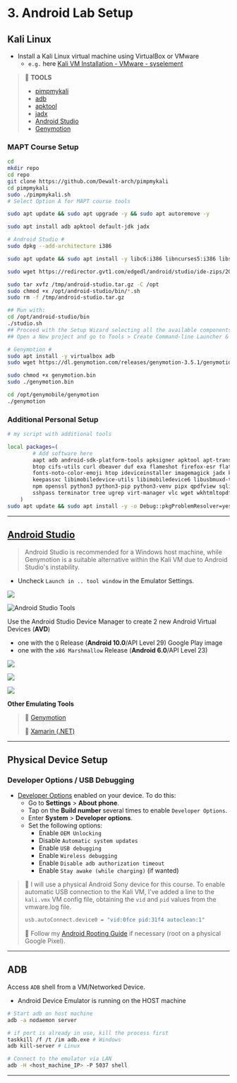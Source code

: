 # 3. Android Lab Setup

## Kali Linux

- Install a Kali Linux virtual machine using VirtualBox or VMware
  - `e.g.` here [Kali VM Installation - VMware - syselement](https://blog.syselement.com/home/operating-systems/linux/distros/kali-vm)

> 🔗 **TOOLS**
>
> - [pimpmykali](https://github.com/Dewalt-arch/pimpmykali)
> - [adb](https://developer.android.com/tools/adb)
> - [apktool](https://apktool.org/)
> - [jadx](https://github.com/skylot/jadx)
> - [Android Studio](https://developer.android.com/studio)
> - [Genymotion](https://www.genymotion.com/)

### MAPT Course Setup

```bash
cd
mkdir repo
cd repo
git clone https://github.com/Dewalt-arch/pimpmykali
cd pimpmykali
sudo ./pimpmykali.sh
# Select Option A for MAPT course tools

sudo apt update && sudo apt upgrade -y && sudo apt autoremove -y

sudo apt install adb apktool default-jdk jadx

# Android Studio #
sudo dpkg --add-architecture i386

sudo apt update && sudo apt install -y libc6:i386 libncurses5:i386 libstdc++6:i386 lib32z1 libbz2-1.0:i386

sudo wget https://redirector.gvt1.com/edgedl/android/studio/ide-zips/2023.1.1.26/android-studio-2023.1.1.26-linux.tar.gz -O /tmp/android-studio.tar.gz

sudo tar xvfz /tmp/android-studio.tar.gz -C /opt
sudo chmod +x /opt/android-studio/bin/*.sh
sudo rm -f /tmp/android-studio.tar.gz

## Run with:
cd /opt/android-studio/bin
./studio.sh
## Proceed with the Setup Wizard selecting all the available components to install
## Open a New project and go to Tools > Create Command-line Launcher & Create Desktop Entry

# Genymotion #
sudo apt install -y virtualbox adb
sudo wget https://dl.genymotion.com/releases/genymotion-3.5.1/genymotion-3.5.1-linux_x64.bin -O /tmp/genymotion.bin

sudo chmod +x genymotion.bin
sudo ./genymotion.bin

cd /opt/genymobile/genymotion
./genymotion
```

### Additional Personal Setup

```bash
# my script with additional tools

local packages=(
        # Add software here
        aapt adb android-sdk-platform-tools apksigner apktool apt-transport-https aptitude bettercap 
        btop cifs-utils curl dbeaver duf exa flameshot firefox-esr flatpak fonts-firacode
        fonts-noto-color-emoji htop ideviceinstaller imagemagick jadx kate
        keepassxc libimobiledevice-utils libimobiledevice6 libusbmuxd-tools locate lolcat net-tools
        npm openssl python3 python3-pip python3-venv pipx qpdfview sqlite3 sqlitebrowser
        sshpass terminator tree ugrep virt-manager vlc wget wkhtmltopdf zaproxy zipalign
    )
sudo apt update && sudo apt install -y -o Debug::pkgProblemResolver=yes "${packages[@]}"
```

---

## [Android Studio](https://developer.android.com/studio)

> Android Studio is recommended for a Windows host machine, while Genymotion is a suitable alternative within the Kali VM due to Android Studio's instability.

- Uncheck `Launch in .. tool window` in the Emulator Settings.

![](.gitbook/assets/2024-01-05_16-38-30_289.png)

![Android Studio Tools](.gitbook/assets/2024-01-05_15-35-46_285.png)

Use the Android Studio Device Manager to create 2 new Android Virtual Devices (**AVD**)

- one with the `Q` Release (**Android 10.0**/API Level 29) Google Play image
- one with the `x86 Marshmallow` Release (**Android 6.0**/API Level 23)

![](.gitbook/assets/2024-01-05_15-38-29_286.png)

![](.gitbook/assets/2024-01-05_15-45-03_287.png)

![](.gitbook/assets/2024-01-05_15-46-13_288.png)

**Other Emulating Tools**

> 🔗 [Genymotion](https://www.genymotion.com/)
>
> 🔗 [Xamarin (.NET)](https://dotnet.microsoft.com/en-us/apps/xamarin)

---

## Physical Device Setup

### Developer Options / USB Debugging

- [Developer Options](https://developer.android.com/studio/debug/dev-options) enabled on your device. To do this:
  - Go to **Settings** > **About phone**.
  - Tap on the **Build number** several times to enable `Developer Options`.
  - Enter **System** > **Developer options**.
  - Set the following options:
    - Enable `OEM Unlocking`
    - Disable `Automatic system updates`
    - Enable `USB debugging`
    - Enable `Wireless debugging`
    - Enable `Disable adb authorization timeout`
    - Enable `Stay awake (while charging)` (if wanted)

> 📌 I will use a physical Android Sony device for this course. To enable automatic USB connection to the Kali VM, I've added a line to the `kali.vmx` VM config file, obtaining the `vid` and `pid` values from the vmware.log file.
>
> ```bash
> usb.autoConnect.device0 = "vid:0fce pid:31f4 autoclean:1"
> ```
>
> 🔗 Follow my [Android Rooting Guide](https://blog.syselement.com/home/pentesting-everything/mobile/labs/android-rooting) if necessary (root on a physical Google Pixel).



---

## ADB

Access `ADB` shell from a VM/Networked Device.

- Android Device Emulator is running on the HOST machine

```bash
# Start adb on host machine
adb -a nodaemon server

# if port is already in use, kill the process first
taskkill /f /t /im adb.exe # Windows
adb kill-server	# Linux

# Connect to the emulator via LAN
adb -H <host_machine_IP> -P 5037 shell
```



------

